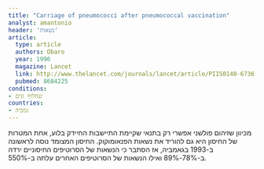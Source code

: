 ```yaml
---
title: "Carriage of pneumococci after pneumococcal vaccination"
analyst: amantonio
header: 'נשאות'
article:
  type: article
  authors: Obaro
  year: 1996
  magazine: Lancet
  link: http://www.thelancet.com/journals/lancet/article/PIIS0140-6736(05)65585-7/
  pubmed: 8684225
conditions:
- שחלוף זנים
countries:
- גמביה
---
```


מכיוון שזיהום פולשני אפשרי רק בתנאי שקיימת התיישבות החיידק בלוע, אחת המטרות של החיסון היא גם להוריד את נשאות הפנאומוקוק.
החיסון המצומד נוסה לראשונה ב-1993 בגאמביה, אז הסתבר כי הנשאות של הסרוטיפים החיסוניים ירדה ב-78%-89% ואילו הנשאות של הסרוטיפים האחרים עלתה ב-550%.
